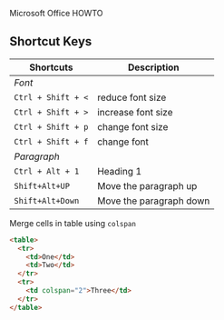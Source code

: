 Microsoft Office HOWTO

## Shortcut Keys

| Shortcuts          | Description             |
| ------------------ | ----------------------- |
| _Font_             |                         |
| `Ctrl + Shift + <` | reduce font size        |
| `Ctrl + Shift + >` | increase font size      |
| `Ctrl + Shift + p` | change font size        |
| `Ctrl + Shift + f` | change font             |
| _Paragraph_        |                         |
| `Ctrl + Alt + 1`   | Heading 1               |
| `Shift+Alt+UP`     | Move the paragraph up   |
| `Shift+Alt+Down`   | Move the paragraph down |


Merge cells in table using `colspan`
```markdown
<table>
  <tr>
    <td>One</td>
    <td>Two</td>
  </tr>
  <tr>
    <td colspan="2">Three</td>
  </tr>
</table>
```
